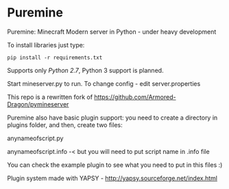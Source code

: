# Puremine
Puremine: Minecraft Modern server in Python - under heavy development

To install libraries just type:
```
pip install -r requirements.txt
```

Supports only *Python 2.7*, Python 3 support is planned.

Start mineserver.py to run. To change config - edit server.properties

This repo is a rewritten fork of https://github.com/Armored-Dragon/pymineserver

Puremine also have basic plugin support: you need to create a directory
in plugins folder, and then, create two files:

anynameofscript.py

anynameofscript.info  -< but you will need to put script name in .info file

You can check the example plugin to see what you need to put in this files :)

Plugin system made with YAPSY - http://yapsy.sourceforge.net/index.html
